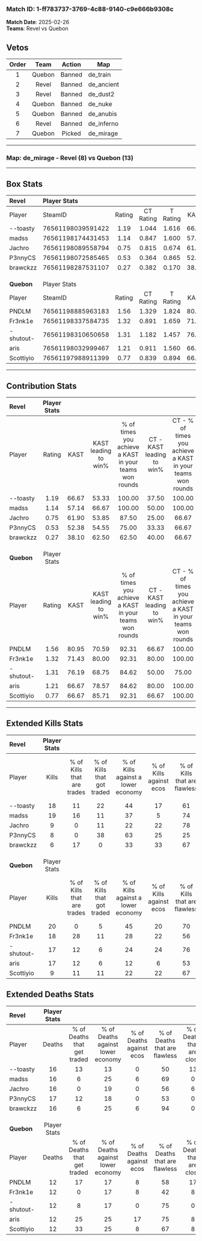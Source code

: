 ### Match ID: 1-ff783737-3769-4c88-9140-c9e666b9308c  
**Match Date**: 2025-02-26  
**Teams**: Revel vs Quebon  

## Vetos  

| Order | Team | Action | Map |
| :---: | :--: | :----: | --- |
| 1 | Quebon | Banned | de_train |
| 2 | Revel | Banned | de_ancient |
| 3 | Revel | Banned | de_dust2 |
| 4 | Quebon | Banned | de_nuke |
| 5 | Quebon | Banned | de_anubis |
| 6 | Revel | Banned | de_inferno |
| 7 | Quebon | Picked | de_mirage |

---  

### **Map**: de_mirage - Revel (8) vs Quebon (13)  
---  

## Box Stats  

| **Revel**  | Player Stats      |        |           |          |       |       |       |         |        |      |     |
| :- | :- | :-: | :-: | :-: | :-: | :-: | :-: | :-: | :-: | :-: | :-: |
| Player     | SteamID           | Rating | CT Rating | T Rating | KAST  |  ADR  | Kills | Assists | Deaths | K/D  | HS% |
| --toasty   | 76561198039591422 |  1.19  |   1.044   |  1.616   | 66.67 | 94.1  |  18   |    2    |   16   | 1.13 | 50  |
| madss      | 76561198174431453 |  1.14  |   0.847   |  1.600   | 57.14 | 84.6  |  19   |    4    |   16   | 1.19 | 78  |
| Jachro     | 76561198089558794 |  0.75  |   0.815   |  0.674   | 61.90 | 74.7  |   9   |    8    |   16   | 0.56 | 44  |
| P3nnyCS    | 76561198072585465 |  0.53  |   0.364   |  0.865   | 52.38 | 50.2  |   8   |    5    |   17   | 0.47 | 37  |
| brawckzz   | 76561198287531107 |  0.27  |   0.382   |  0.170   | 38.10 | 25.0  |   6   |    1    |   16   | 0.38 | 16  |
|            |                   |        |           |          |       |       |       |         |        |      |     |
|            |                   |        |           |          |       |       |       |         |        |      |     |
|            |                   |        |           |          |       |       |       |         |        |      |     |
| **Quebon** | Player Stats      |        |           |          |       |       |       |         |        |      |     |
| Player     | SteamID           | Rating | CT Rating | T Rating | KAST  |  ADR  | Kills | Assists | Deaths | K/D  | HS% |
| PNDLM      | 76561198885963183 |  1.56  |   1.329   |  1.824   | 80.95 | 109.8 |  20   |    8    |   12   | 1.67 | 40  |
| Fr3nk1e    | 76561198337584735 |  1.32  |   0.891   |  1.659   | 71.43 | 86.6  |  18   |    6    |   12   | 1.50 | 50  |
| -shutout-  | 76561198310650658 |  1.31  |   1.182   |  1.457   | 76.19 | 86.6  |  17   |    5    |   12   | 1.42 | 41  |
| aris       | 76561198032999467 |  1.21  |   0.911   |  1.560   | 66.67 | 76.1  |  17   |    4    |   12   | 1.42 | 70  |
| Scottiyio  | 76561197988911399 |  0.77  |   0.839   |  0.894   | 66.67 | 44.6  |   9   |    2    |   12   | 0.75 | 22  |
---  

## Contribution Stats  

| **Revel**  | Player Stats |       |                      |                                                        |                           |                                                             |                          |                                                            |
| :- | :-: | :-: | :-: | :-: | :-: | :-: | :-: | :-: |
| Player     |    Rating    | KAST  | KAST leading to win% | % of times you achieve a KAST in your teams won rounds | CT - KAST leading to win% | CT - % of times you achieve a KAST in your teams won rounds | T - KAST leading to win% | T - % of times you achieve a KAST in your teams won rounds |
| --toasty   |     1.19     | 66.67 |        53.33         |                         100.00                         |           37.50           |                           100.00                            |          71.43           |                           100.00                           |
| madss      |     1.14     | 57.14 |        66.67         |                         100.00                         |           50.00           |                           100.00                            |          83.33           |                           100.00                           |
| Jachro     |     0.75     | 61.90 |        53.85         |                         87.50                          |           25.00           |                            66.67                            |          100.00          |                           100.00                           |
| P3nnyCS    |     0.53     | 52.38 |        54.55         |                         75.00                          |           33.33           |                            66.67                            |          80.00           |                           80.00                            |
| brawckzz   |     0.27     | 38.10 |        62.50         |                         62.50                          |           40.00           |                            66.67                            |          100.00          |                           60.00                            |
|            |              |       |                      |                                                        |                           |                                                             |                          |                                                            |
|            |              |       |                      |                                                        |                           |                                                             |                          |                                                            |
|            |              |       |                      |                                                        |                           |                                                             |                          |                                                            |
| **Quebon** | Player Stats |       |                      |                                                        |                           |                                                             |                          |                                                            |
| Player     |    Rating    | KAST  | KAST leading to win% | % of times you achieve a KAST in your teams won rounds | CT - KAST leading to win% | CT - % of times you achieve a KAST in your teams won rounds | T - KAST leading to win% | T - % of times you achieve a KAST in your teams won rounds |
| PNDLM      |     1.56     | 80.95 |        70.59         |                         92.31                          |           66.67           |                           100.00                            |          72.73           |                           88.89                            |
| Fr3nk1e    |     1.32     | 71.43 |        80.00         |                         92.31                          |           80.00           |                           100.00                            |          80.00           |                           88.89                            |
| -shutout-  |     1.31     | 76.19 |        68.75         |                         84.62                          |           50.00           |                            75.00                            |          80.00           |                           88.89                            |
| aris       |     1.21     | 66.67 |        78.57         |                         84.62                          |           80.00           |                           100.00                            |          77.78           |                           77.78                            |
| Scottiyio  |     0.77     | 66.67 |        85.71         |                         92.31                          |           66.67           |                           100.00                            |          100.00          |                           88.89                            |
---  

## Extended Kills Stats  

| **Revel**  | Player Stats |                            |                            |                                    |                         |                              |                                 |                                       |                    |           |
| :- | :-: | :-: | :-: | :-: | :-: | :-: | :-: | :-: | :-: | :-: |
| Player     |    Kills     | % of Kills that are trades | % of Kills that got traded | % of Kills against a lower economy | % of Kills against ecos | % of Kills that are flawless | % of Kills that are close duels | % of Kills that are assisted by flash | Pistol Round Kills | AWP Kills |
| --toasty   |      18      |             11             |             22             |                 44                 |           17            |              61              |               11                |                   0                   |         0          |     0     |
| madss      |      19      |             16             |             11             |                 37                 |            5            |              74              |               16                |                  11                   |         0          |     0     |
| Jachro     |      9       |             0              |             11             |                 22                 |           22            |              78              |                0                |                   0                   |         0          |     0     |
| P3nnyCS    |      8       |             0              |             38             |                 63                 |           25            |              25              |                0                |                   0                   |         0          |     1     |
| brawckzz   |      6       |             17             |             0              |                 33                 |           33            |              67              |                0                |                   0                   |         2          |     0     |
|            |              |                            |                            |                                    |                         |                              |                                 |                                       |                    |           |
|            |              |                            |                            |                                    |                         |                              |                                 |                                       |                    |           |
|            |              |                            |                            |                                    |                         |                              |                                 |                                       |                    |           |
| **Quebon** | Player Stats |                            |                            |                                    |                         |                              |                                 |                                       |                    |           |
| Player     |    Kills     | % of Kills that are trades | % of Kills that got traded | % of Kills against a lower economy | % of Kills against ecos | % of Kills that are flawless | % of Kills that are close duels | % of Kills that are assisted by flash | Pistol Round Kills | AWP Kills |
| PNDLM      |      20      |             0              |             5              |                 45                 |           20            |              70              |                5                |                  10                   |         4          |     2     |
| Fr3nk1e    |      18      |             28             |             11             |                 28                 |           22            |              56              |                6                |                   6                   |         0          |     3     |
| -shutout-  |      17      |             12             |             6              |                 24                 |           24            |              76              |                6                |                   0                   |         0          |     2     |
| aris       |      17      |             12             |             6              |                 12                 |            6            |              53              |                0                |                   0                   |         0          |     3     |
| Scottiyio  |      9       |             11             |             11             |                 22                 |           22            |              67              |                0                |                  11                   |         1          |     0     |
## Extended Deaths Stats  

| **Revel**  | Player Stats |                             |                                   |                          |                               |                            |                           |               |
| :- | :-: | :-: | :-: | :-: | :-: | :-: | :-: | :-: |
| Player     |    Deaths    | % of Deaths that get traded | % of Deaths against lower economy | % of Deaths against ecos | % of Deaths that are flawless | % of Deaths that are close | % of Deaths while blinded | Deaths to AWP |
| --toasty   |      16      |             13              |                13                 |            0             |              50               |             13             |             0             |       1       |
| madss      |      16      |              6              |                25                 |            6             |              69               |             0              |             6             |       0       |
| Jachro     |      16      |              0              |                19                 |            0             |              56               |             6              |             6             |       1       |
| P3nnyCS    |      17      |             12              |                18                 |            0             |              53               |             0              |            12             |       1       |
| brawckzz   |      16      |              6              |                25                 |            6             |              94               |             0              |             0             |       2       |
|            |              |                             |                                   |                          |                               |                            |                           |               |
|            |              |                             |                                   |                          |                               |                            |                           |               |
|            |              |                             |                                   |                          |                               |                            |                           |               |
| **Quebon** | Player Stats |                             |                                   |                          |                               |                            |                           |               |
| Player     |    Deaths    | % of Deaths that get traded | % of Deaths against lower economy | % of Deaths against ecos | % of Deaths that are flawless | % of Deaths that are close | % of Deaths while blinded | Deaths to AWP |
| PNDLM      |      12      |             17              |                17                 |            8             |              58               |             17             |            17             |       0       |
| Fr3nk1e    |      12      |              0              |                17                 |            8             |              42               |             8              |             0             |       2       |
| -shutout-  |      12      |              8              |                17                 |            0             |              75               |             0              |             0             |       0       |
| aris       |      12      |             25              |                25                 |            17            |              75               |             8              |             0             |       0       |
| Scottiyio  |      12      |             33              |                25                 |            8             |              67               |             8              |             0             |       0       |
